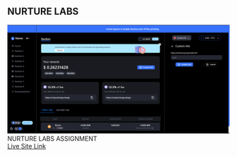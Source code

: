 ## NURTURE LABS

<div className="max-w-sm rounded overflow-hidden shadow-lg">
  <a href="https://nureture-labs-task.vercel.app/" target="_blank"><img className="w-full" src="./public/website.PNG" alt="NURTURE LABS"></a>
  <div className="px-6 py-4">
    <div className="font-bold text-xl mb-2">NURTURE LABS ASSIGNMENT</div>
  </div>
  <div className="px-6 pt-4 pb-2 flex justify-evenly">
    <a href="https://nureture-labs-task.vercel.app/" target="_blank" className="inline-block bg-gray-200 rounded-full px-3 py-1 text-sm font-semibold text-gray-700 mr-2 mb-2">Live Site Link</a >
  </div>
</div>